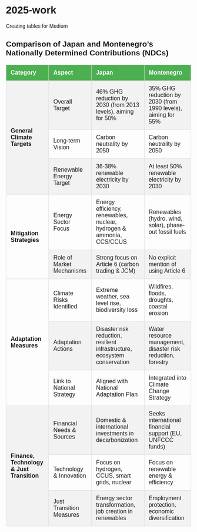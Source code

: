 # 2025-work
Creating tables for Medium
<!DOCTYPE html>
<html lang="en">
<head>
    <meta charset="UTF-8">
    <meta name="viewport" content="width=device-width, initial-scale=1.0">
    <title>NDC Comparison: Japan vs Montenegro</title>
    <style>
        body {
            font-family: Arial, sans-serif;
            margin: 20px;
            padding: 20px;
        }
        table {
            width: 100%;
            border-collapse: collapse;
            margin: 20px 0;
            font-size: 16px;
            text-align: left;
        }
        th, td {
            padding: 12px;
            border: 1px solid #ddd;
        }
        th {
            background-color: #4CAF50;
            color: white;
        }
        tr:nth-child(even) {
            background-color: #f2f2f2;
        }
    </style>
</head>
<body>

<h2>Comparison of Japan and Montenegro’s Nationally Determined Contributions (NDCs)</h2>

<table>
    <tr>
        <th>Category</th>
        <th>Aspect</th>
        <th>Japan</th>
        <th>Montenegro</th>
    </tr>
    <tr>
        <td rowspan="3"><strong>General Climate Targets</strong></td>
        <td>Overall Target</td>
        <td>46% GHG reduction by 2030 (from 2013 levels), aiming for 50%</td>
        <td>35% GHG reduction by 2030 (from 1990 levels), aiming for 55%</td>
    </tr>
    <tr>
        <td>Long-term Vision</td>
        <td>Carbon neutrality by 2050</td>
        <td>Carbon neutrality by 2050</td>
    </tr>
    <tr>
        <td>Renewable Energy Target</td>
        <td>36-38% renewable electricity by 2030</td>
        <td>At least 50% renewable electricity by 2030</td>
    </tr>
    <tr>
        <td rowspan="2"><strong>Mitigation Strategies</strong></td>
        <td>Energy Sector Focus</td>
        <td>Energy efficiency, renewables, nuclear, hydrogen & ammonia, CCS/CCUS</td>
        <td>Renewables (hydro, wind, solar), phase-out fossil fuels</td>
    </tr>
    <tr>
        <td>Role of Market Mechanisms</td>
        <td>Strong focus on Article 6 (carbon trading & JCM)</td>
        <td>No explicit mention of using Article 6</td>
    </tr>
    <tr>
        <td rowspan="3"><strong>Adaptation Measures</strong></td>
        <td>Climate Risks Identified</td>
        <td>Extreme weather, sea level rise, biodiversity loss</td>
        <td>Wildfires, floods, droughts, coastal erosion</td>
    </tr>
    <tr>
        <td>Adaptation Actions</td>
        <td>Disaster risk reduction, resilient infrastructure, ecosystem conservation</td>
        <td>Water resource management, disaster risk reduction, forestry</td>
    </tr>
    <tr>
        <td>Link to National Strategy</td>
        <td>Aligned with National Adaptation Plan</td>
        <td>Integrated into Climate Change Strategy</td>
    </tr>
    <tr>
        <td rowspan="3"><strong>Finance, Technology & Just Transition</strong></td>
        <td>Financial Needs & Sources</td>
        <td>Domestic & international investments in decarbonization</td>
        <td>Seeks international financial support (EU, UNFCCC funds)</td>
    </tr>
    <tr>
        <td>Technology & Innovation</td>
        <td>Focus on hydrogen, CCUS, smart grids, nuclear</td>
        <td>Focus on renewable energy & efficiency</td>
    </tr>
    <tr>
        <td>Just Transition Measures</td>
        <td>Energy sector transformation, job creation in renewables</td>
        <td>Employment protection, economic diversification</td>
    </tr>
</table>

</body>
</html>
